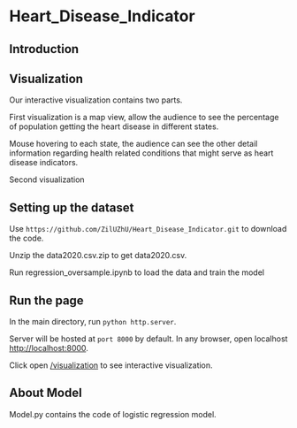 # Heart_Disease_Indicator

## Introduction

## Visualization

Our interactive visualization contains two parts.

First visualization is a map view, allow the audience to see the percentage of population getting the heart disease in different states.

Mouse hovering to each state, the audience can see the other detail information regarding health related conditions that might serve as heart disease indicators.

<!-- include screenshot here -->

Second visualization


## Setting up the dataset

Use `https://github.com/ZilUZhU/Heart_Disease_Indicator.git` to download the code.

Unzip the data2020.csv.zip to get data2020.csv. 

Run regression_oversample.ipynb to load the data and train the model

## Run the page

In the main directory, run `python http.server`.

Server will be hosted at `port 8000` by default. In any browser, open localhost [http://localhost:8000](http://localhost:8000).

Click open [/visualization](http://localhost:8000/visualization/) to see interactive visualization.

## About Model

Model.py contains the code of logistic regression model.  



